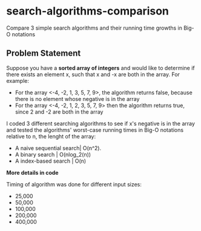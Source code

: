 # search-algorithms-comparison
Compare 3 simple search algorithms and their running time growths in Big-O notations

## Problem Statement
Suppose you have a **sorted array of integers** and would like to determine if there exists an element x, such that x and -x are both in the array.  For example:

* For the array <-4, -2, 1, 3, 5, 7, 9>, the algorithm returns false, because there is no element whose negative is in the array
* For the array <-4, -2, 1, 2, 3, 5, 7, 9> then the algorithm returns true, since 2 and -2 are both in the array

I coded 3 different searching algorithms to see if x's negative is in the array and tested the algorithms' worst-case running times in Big-O notations relative to n, the lenght of the array:
* A naive sequential search| O(n^2).
* A binary search | O(nlog_2(n))
* A index-based search | O(n)

**More details in code**

Timing of algorithm was done for different input sizes:
* 25,000
* 50,000
* 100,000
* 200,000
* 400,000

